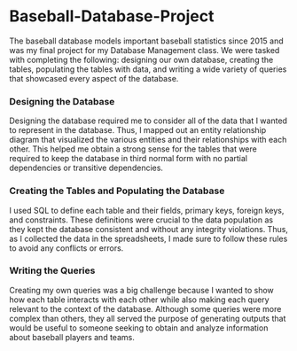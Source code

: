 # Baseball-Database-Project

The baseball database models important baseball statistics since 2015 and was my final project for my Database Management class. We were tasked with completing the following: designing our own database, creating the tables, populating the tables with data, and writing a wide variety of queries that showcased every aspect of the database.

### Designing the Database
Designing the database required me to consider all of the data that I wanted to represent in the database. Thus, I mapped out an entity relationship diagram that visualized the various entities and their relationships with each other. This helped me obtain a strong sense for the tables that were required to keep the database in third normal form with no partial dependencies or transitive dependencies.

### Creating the Tables and Populating the Database
I used SQL to define each table and their fields, primary keys, foreign keys, and constraints. These definitions were crucial to the data population as they kept the database consistent and without any integrity violations. Thus, as I collected the data in the spreadsheets, I made sure to follow these rules to avoid any conflicts or errors.

### Writing the Queries
Creating my own queries was a big challenge because I wanted to show how each table interacts with each other while also making each query relevant to the context of the database. Although some queries were more complex than others, they all served the purpose of generating outputs that would be useful to someone seeking to obtain and analyze information about baseball players and teams.